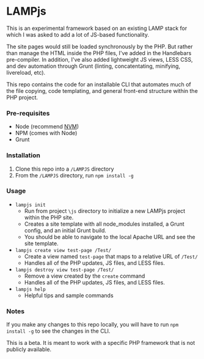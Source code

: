 # LAMPjs

This is an experimental framework based on an existing LAMP stack for which I was asked to add a lot of JS-based functionality.

The site pages would still be loaded synchronously by the PHP. But rather than manage the HTML inside the PHP files, I've added in the Handlebars pre-compiler. In addition, I've also added lightweight JS views, LESS CSS, and dev automation through Grunt (linting, concatentating, minifying, livereload, etc).

This repo contains the code for an installable CLI that automates much of the file copying, code templating, and general front-end structure within the PHP project.

### Pre-requisites
* Node (recommend [NVM](https://github.com/creationix/nvm#install-script))
* NPM (comes with Node)
* Grunt

### Installation
1. Clone this repo into a `/LAMPJS` directory
2. From the `/LAMPJS` directory, run `npm install -g`

### Usage
* `lampjs init`
    - Run from project `\js` directory to initialize a new LAMPjs project within the PHP site.
    - Creates a site template with all node_modules installed, a Grunt config, and an initial Grunt build.
    - You should be able to navigate to the local Apache URL and see the site template.
* `lampjs create view test-page /Test/`
    - Create a view named `test-page` that maps to a relative URL of `/Test/`
    - Handles all of the PHP updates, JS files, and LESS files.
* `lampjs destroy view test-page /Test/`
    - Remove a view created by the `create` command
    - Handles all of the PHP updates, JS files, and LESS files.
* `lampjs help`
    - Helpful tips and sample commands

### Notes
If you make any changes to this repo locally, you will have to run `npm install -g` to see the changes in the CLI.

This is a beta. It is meant to work with a specific PHP framework that is not publicly available.
